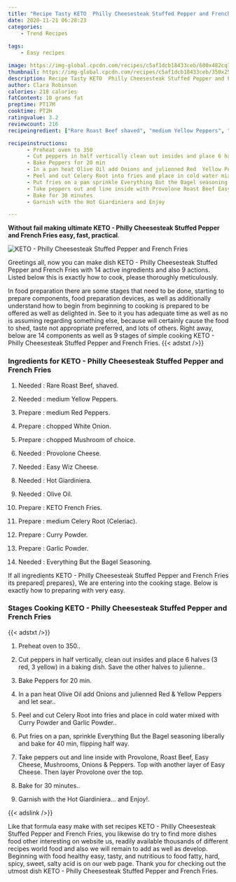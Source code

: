 ```yaml
---
title: "Recipe Tasty KETO  Philly Cheesesteak Stuffed Pepper and French Fries"
date: 2020-11-21 06:28:23
categories:
    - Trend Recipes
    
tags:
    - Easy recipes

image: https://img-global.cpcdn.com/recipes/c5af1dcb18433ceb/680x482cq70/keto-philly-cheesesteak-stuffed-pepper-and-french-fries-recipe-main-photo.jpg
thumbnail: https://img-global.cpcdn.com/recipes/c5af1dcb18433ceb/350x250cq70/keto-philly-cheesesteak-stuffed-pepper-and-french-fries-recipe-main-photo.jpg
description: Recipe Tasty KETO  Philly Cheesesteak Stuffed Pepper and French Fries with 14 ingredients and 9 stages of easy cooking.
author: Clara Robinson
calories: 218 calories
fatContent: 10 grams fat
preptime: PT17M
cooktime: PT2H
ratingvalue: 3.2
reviewcount: 216
recipeingredient: ["Rare Roast Beef shaved", "medium Yellow Peppers", "medium Red Peppers", "chopped White Onion", "chopped Mushroom of choice", "Provolone Cheese", "Easy Wiz Cheese", "Hot Giardiniera", "Olive Oil", "KETO French Fries", "medium Celery Root Celeriac", "Curry Powder", "Garlic Powder", "Everything But the Bagel Seasoning"]

recipeinstructions: 
      - Preheat oven to 350 
      - Cut peppers in half vertically clean out insides and place 6 halves 3 red 3 yellow in a baking dish Save the other halves to julienne 
      - Bake Peppers for 20 min 
      - In a pan heat Olive Oil add Onions and julienned Red  Yellow Peppers and let sear 
      - Peel and cut Celery Root into fries and place in cold water mixed with Curry Powder and Garlic Powder 
      - Put fries on a pan sprinkle Everything But the Bagel seasoning liberally and bake for 40 min flipping half way 
      - Take peppers out and line inside with Provolone Roast Beef Easy Cheese Mushrooms Onions  Peppers Top with another layer of Easy Cheese Then layer Provolone over the top 
      - Bake for 30 minutes 
      - Garnish with the Hot Giardiniera and Enjoy

---
```




**Without fail making ultimate KETO - Philly Cheesesteak Stuffed Pepper and French Fries easy, fast, practical**. 


![KETO - Philly Cheesesteak Stuffed Pepper and French Fries](https://img-global.cpcdn.com/recipes/c5af1dcb18433ceb/680x482cq70/keto-philly-cheesesteak-stuffed-pepper-and-french-fries-recipe-main-photo.jpg "KETO - Philly Cheesesteak Stuffed Pepper and French Fries")




Greetings all, now you can make dish KETO - Philly Cheesesteak Stuffed Pepper and French Fries with 14 active ingredients and also 9 actions. Listed below this is exactly how to cook, please thoroughly meticulously.

In food preparation there are some stages that need to be done, starting to prepare components, food preparation devices, as well as additionally understand how to begin from beginning to cooking is prepared to be offered as well as delighted in. See to it you has adequate time as well as no is assuming regarding something else, because will certainly cause the food to shed, taste not appropriate preferred, and lots of others. Right away, below are 14 components as well as 9 stages of simple cooking KETO - Philly Cheesesteak Stuffed Pepper and French Fries.
{{< adstxt />}}

### Ingredients for KETO - Philly Cheesesteak Stuffed Pepper and French Fries


1. Needed  : Rare Roast Beef, shaved.

1. Needed  : medium Yellow Peppers.

1. Prepare  : medium Red Peppers.

1. Prepare  : chopped White Onion.

1. Prepare  : chopped Mushroom of choice.

1. Needed  : Provolone Cheese.

1. Needed  : Easy Wiz Cheese.

1. Needed  : Hot Giardiniera.

1. Needed  : Olive Oil.

1. Prepare  : KETO French Fries.

1. Prepare  : medium Celery Root (Celeriac).

1. Prepare  : Curry Powder.

1. Prepare  : Garlic Powder.

1. Needed  : Everything But the Bagel Seasoning.



If all ingredients KETO - Philly Cheesesteak Stuffed Pepper and French Fries its prepared| prepares}, We are entering into the cooking stage. Below is exactly how to preparing with very easy.

### Stages Cooking KETO - Philly Cheesesteak Stuffed Pepper and French Fries

{{< adstxt />}}


1. Preheat oven to 350..



1. Cut peppers in half vertically, clean out insides and place 6 halves (3 red, 3 yellow) in a baking dish. Save the other halves to julienne..



1. Bake Peppers for 20 min.



1. In a pan heat Olive Oil add Onions and julienned Red &amp; Yellow Peppers and let sear..



1. Peel and cut Celery Root into fries and place in cold water mixed with Curry Powder and Garlic Powder..



1. Put fries on a pan, sprinkle Everything But the Bagel seasoning liberally and bake for 40 min, flipping half way.



1. Take peppers out and line inside with Provolone, Roast Beef, Easy Cheese, Mushrooms, Onions &amp; Peppers. Top with another layer of Easy Cheese. Then layer Provolone over the top.



1. Bake for 30 minutes..



1. Garnish with the Hot Giardiniera... and Enjoy!.





{{< adslink />}}

Like that formula easy make with set recipes KETO - Philly Cheesesteak Stuffed Pepper and French Fries, you likewise do try to find more dishes food other interesting on website us, readily available thousands of different recipes world food and also we will remain to add as well as develop. Beginning with food healthy easy, tasty, and nutritious to food fatty, hard, spicy, sweet, salty acid is on our web page. Thank you for checking out the utmost dish KETO - Philly Cheesesteak Stuffed Pepper and French Fries.
